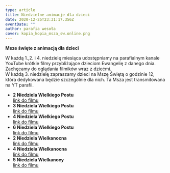 ```yaml
---
type: article
title: Niedzielne animacje dla dzieci
date: 2020-12-25T23:31:17.356Z
eventDate: ""
author: parafia wesoła
cover: kopia_kopia_msza_sw.online.png
---
```

<!--StartFragment-->

**Msze święte z animacją dla dzieci**

W każdą 1.,2. i 4. niedzielę miesiąca udostępniamy na parafialnym kanale YouTube krótkie filmy przybliżające dzieciom Ewangelię z danego dnia. Zachęcamy do oglądania filmików wraz z dziećmi. \
W każdą 3. niedzielę zapraszamy dzieci na Mszę Świętą o godzinie 12, która dedykowana będzie szczególnie dla nich. Ta Msza jest transmitowana na YT parafii.

* **2 Niedziela Wielkiego Postu**\
  [link do filmu](https://youtu.be/y6gbB7fF3UU)
* **3 Niedziela Wielkiego Postu**\
  [link do filmu](https://youtu.be/YGOzbCHTNtk)
* **4 Niedziela Wielkiego Postu**\
  [link do filmu](https://youtu.be/l4o_0moqxZc)
* **6 Niedziela Wielkiego Postu**\
  [link do filmu](https://youtu.be/CBkWZn1Kaks)
* **2 Niedziela Wielkanocna**\
  [link do filmu](https://youtu.be/YM4Ly6sOqqU)
* **4 Niedziela Wielkanocna**\
  [link do filmu](https://youtu.be/jGONAZLVpD0)
* **5 Niedziela Wielkanocy**\
  [link do filmu](https://youtu.be/9YyiYc5f1Yw)

<!--EndFragment-->